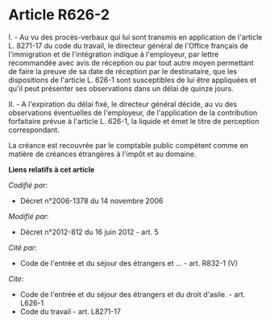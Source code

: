 # Article R626-2

I. - Au vu des procès-verbaux qui lui sont transmis en application de l'article L. 8271-17 du code du travail, le directeur
général de l'Office français de l'immigration et de l'intégration indique à l'employeur, par lettre recommandée avec avis de
réception ou par tout autre moyen permettant de faire la preuve de sa date de réception par le destinataire, que les
dispositions de l'article L. 626-1 sont susceptibles de lui être appliquées et qu'il peut présenter ses observations dans un
délai de quinze jours. 

II. - A l'expiration du délai fixé, le directeur général décide, au vu des observations éventuelles de l'employeur, de
l'application de la contribution forfaitaire prévue à l'article L. 626-1, la liquide et émet le titre de perception
correspondant. 

La créance est recouvrée par le comptable public compétent comme en matière de créances étrangères à l'impôt et au domaine.

**Liens relatifs à cet article**

_Codifié par_:

  - Décret n°2006-1378 du 14 novembre 2006

_Modifié par_:

  - Décret n°2012-812 du 16 juin 2012 - art. 5

_Cité par_:

  - Code de l'entrée et du séjour des étrangers et ... - art. R832-1 (V)

_Cite_:

  - Code de l'entrée et du séjour des étrangers et du droit d'asile. - art. L626-1
  - Code du travail - art. L8271-17
